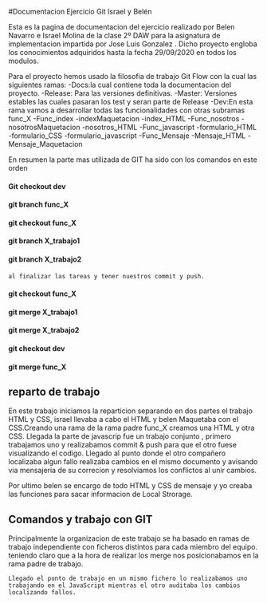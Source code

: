 #Documentacion Ejercicio Git Israel y Belén

<p> Esta es la pagina de documentacion del ejercicio realizado por Belen Navarro e Israel Molina de la clase 2º DAW para la asignatura de implementacion impartida por Jose Luis Gonzalez . Dicho proyecto engloba los conocimientos adquiridos hasta la fecha 29/09/2020  en todos los modulos.
</p>

Para el proyecto hemos usado la filosofia de trabajo Git Flow con la cual las siguientes ramas:
-Docs:la cual contiene toda la documentacion del proyecto.
-Release: Para las versiones definitivas.
-Master: Versiones estables las cuales pasaran los test y seran parte de Release
-Dev:En esta rama vamos a desarrollar todas las funcionalidades con otras subramas func_X
    -Func_index
        -indexMaquetacion
        -index_HTML
    -Func_nosotros
        -nosotrosMaquetacion
        -nosotros_HTML
    -Func_javascript
        -formulario_HTML
        -formulario_CSS
        -formulario_javascript
    -Func_Mensaje
        -Mensaje_HTML
        -Mensaje_Maquetacion

En resumen la parte mas utilizada de GIT ha sido con los comandos en este orden

#### Git checkout dev
#### git branch func_X
####     git checkout func_X
####     git branch X_trabajo1
####     git branch X_trabajo2

    al finalizar las tareas y tener nuestros commit y push.
####     git checkout func_X
####     git merge X_trabajo1
####     git merge X_trabajo2
####     git checkout dev
####     git merge func_X


<h2>reparto de trabajo</h2>

<p>En este trabajo iniciamos la reparticion separando en dos partes el trabajo HTML y CSS, 
    israel llevaba a cabo el HTML y belen Maquetaba con el CSS.Creando una rama de la rama padre func_X creamos una HTML y otra CSS.
Llegada la parte de javascrip fue un trabajo conjunto , primero trabajamos uno y realizabamos commit & push para que el otro fuese visualizando el codigo.
Llegado al punto donde el otro compañero localizaba algun fallo realizaba cambios en el mismo documento y avisando via mensajeria de su correcion y resolviamos los conflictos al unir cambios.

Por ultimo belen se encargo de todo HTML y CSS de mensaje  y yo creaba las funciones para sacar informacion de Local Strorage.
</p>
<h2>Comandos y trabajo con GIT</h2>
<p>Principalmente la organizacion de este trabajo se ha basado en ramas de trabajo independiente con ficheros distintos para cada miembro del equipo.
    teniendo claro que a la hora de realizar los merge nos posicionabamos en la rama padre de trabajo.

    Llegado el punto de trabajo en un mismo fichero lo realizabamos uno trabajando en el JavaScript mientras el otro auditaba los cambios localizando fallos.
</p>

</article>
</body>
</html>
